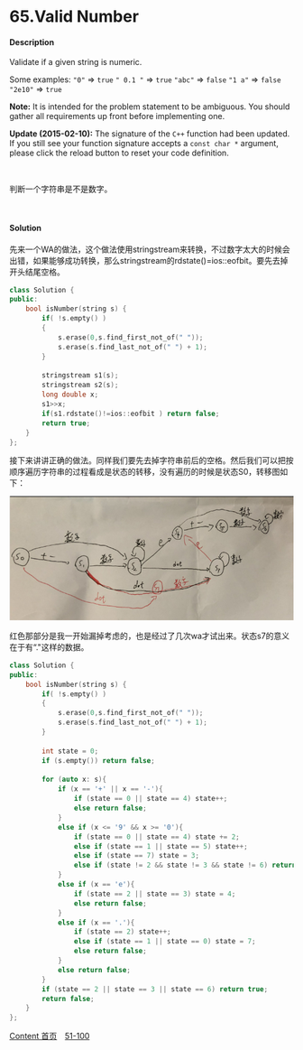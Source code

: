 # 65.Valid Number

#### Description

Validate if a given string is numeric.

Some examples:
`"0"` => `true`
`" 0.1 "` => `true`
`"abc"` => `false`
`"1 a"` => `false`
`"2e10"` => `true`

**Note:** It is intended for the problem statement to be ambiguous. You should gather all requirements up front before implementing one.

**Update (2015-02-10):**
The signature of the `C++` function had been updated. If you still see your function signature accepts a `const char *` argument, please click the reload button to reset your code definition.

<br>

判断一个字符串是不是数字。

<br>



#### Solution

先来一个WA的做法，这个做法使用stringstream来转换，不过数字太大的时候会出错，如果能够成功转换，那么stringstream的rdstate()=ios::eofbit。要先去掉开头结尾空格。

```c++
class Solution {
public:
    bool isNumber(string s) {
        if( !s.empty() )
        {
            s.erase(0,s.find_first_not_of(" "));
            s.erase(s.find_last_not_of(" ") + 1);
        }
    
        stringstream s1(s);
        stringstream s2(s);
        long double x;
        s1>>x;
        if(s1.rdstate()!=ios::eofbit ) return false;
        return true;  
    }
};
```



接下来讲讲正确的做法。同样我们要先去掉字符串前后的空格。然后我们可以把按顺序遍历字符串的过程看成是状态的转移，没有遍历的时候是状态S0，转移图如下：

![1](img/65.png)

红色那部分是我一开始漏掉考虑的，也是经过了几次wa才试出来。状态s7的意义在于有“."这样的数据。

```C++
class Solution {
public:
    bool isNumber(string s) {
        if( !s.empty() )
        {
            s.erase(0,s.find_first_not_of(" "));
            s.erase(s.find_last_not_of(" ") + 1);
        }
    
        int state = 0;
        if (s.empty()) return false;
        
        for (auto x: s){
            if (x == '+' || x == '-'){
                if (state == 0 || state == 4) state++;
                else return false;
            }
            else if (x <= '9' && x >= '0'){
                if (state == 0 || state == 4) state += 2;
                else if (state == 1 || state == 5) state++;
                else if (state == 7) state = 3;
                else if (state != 2 && state != 3 && state != 6) return false;
            }
            else if (x == 'e'){
                if (state == 2 || state == 3) state = 4;
                else return false;
            }
            else if (x == '.'){
                if (state == 2) state++;
                else if (state == 1 || state == 0) state = 7;
                else return false;
            }
            else return false;
        }
        if (state == 2 || state == 3 || state == 6) return true;
        return false;
    }
};
```



[Content   首页](../README.md)&emsp;[51-100](../51-100.md)

